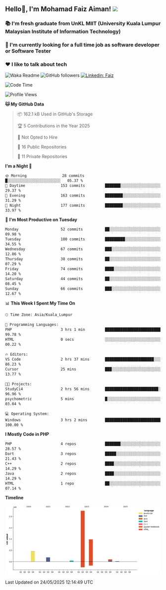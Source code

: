 <h2> Hello👋, I'm Mohamad Faiz Aiman! <img src="https://media.giphy.com/media/12oufCB0MyZ1Go/giphy.gif" width="50"></h2>

### 📚 I'm fresh graduate from UnKL MIIT (University Kuala Lumpur Malaysian Institute of Information Technology)
###  🔭 I'm currently looking for a full time job as software developer or Software Tester
###  ❤️ I like to talk about tech 


![Waka Readme](https://github.com/anmol098/anmol098/workflows/Waka%20Readme/badge.svg)
![GitHub followers](https://img.shields.io/github/followers/faizaiman?label=Follow&style=social)
[![Linkedin: Faiz](https://img.shields.io/badge/-Faiz-blue?style=flat-square&logo=Linkedin&logoColor=white&link=https://www.linkedin.com/in/mohamad-faiz-aiman-623747192/)](https://www.linkedin.com/in/mohamad-faiz-aiman-623747192/)

<!--START_SECTION:waka-->
![Code Time](http://img.shields.io/badge/Code%20Time-316%20hrs%2032%20mins-blue)

![Profile Views](http://img.shields.io/badge/Profile%20Views-0-blue)

**🐱 My GitHub Data** 

> 📦 162.1 kB Used in GitHub's Storage 
 > 
> 🏆 5 Contributions in the Year 2025
 > 
> 🚫 Not Opted to Hire
 > 
> 📜 16 Public Repositories 
 > 
> 🔑 11 Private Repositories 
 > 
**I'm a Night 🦉** 

```text
🌞 Morning                28 commits          █░░░░░░░░░░░░░░░░░░░░░░░░   05.37 % 
🌆 Daytime                153 commits         ███████░░░░░░░░░░░░░░░░░░   29.37 % 
🌃 Evening                163 commits         ████████░░░░░░░░░░░░░░░░░   31.29 % 
🌙 Night                  177 commits         ████████░░░░░░░░░░░░░░░░░   33.97 % 
```
📅 **I'm Most Productive on Tuesday** 

```text
Monday                   52 commits          ██░░░░░░░░░░░░░░░░░░░░░░░   09.98 % 
Tuesday                  180 commits         █████████░░░░░░░░░░░░░░░░   34.55 % 
Wednesday                67 commits          ███░░░░░░░░░░░░░░░░░░░░░░   12.86 % 
Thursday                 38 commits          ██░░░░░░░░░░░░░░░░░░░░░░░   07.29 % 
Friday                   74 commits          ████░░░░░░░░░░░░░░░░░░░░░   14.20 % 
Saturday                 44 commits          ██░░░░░░░░░░░░░░░░░░░░░░░   08.45 % 
Sunday                   66 commits          ███░░░░░░░░░░░░░░░░░░░░░░   12.67 % 
```


📊 **This Week I Spent My Time On** 

```text
🕑︎ Time Zone: Asia/Kuala_Lumpur

💬 Programming Languages: 
PHP                      3 hrs 1 min         █████████████████████████   99.78 % 
HTML                     0 secs              ░░░░░░░░░░░░░░░░░░░░░░░░░   00.22 % 

🔥 Editors: 
VS Code                  2 hrs 37 mins       ██████████████████████░░░   86.23 % 
Cursor                   25 mins             ███░░░░░░░░░░░░░░░░░░░░░░   13.77 % 

🐱‍💻 Projects: 
StudyCi4                 2 hrs 56 mins       ████████████████████████░   96.96 % 
psychometric             5 mins              █░░░░░░░░░░░░░░░░░░░░░░░░   03.04 % 

💻 Operating System: 
Windows                  3 hrs 2 mins        █████████████████████████   100.00 % 
```

**I Mostly Code in PHP** 

```text
PHP                      4 repos             ███████░░░░░░░░░░░░░░░░░░   28.57 % 
Dart                     3 repos             █████░░░░░░░░░░░░░░░░░░░░   21.43 % 
C++                      2 repos             ████░░░░░░░░░░░░░░░░░░░░░   14.29 % 
Java                     2 repos             ████░░░░░░░░░░░░░░░░░░░░░   14.29 % 
HTML                     1 repo              ██░░░░░░░░░░░░░░░░░░░░░░░   07.14 % 
```



**Timeline**

![Lines of Code chart](https://raw.githubusercontent.com/faizaiman/faizaiman/main/assets/bar_graph.png)


 Last Updated on 24/05/2025 12:14:49 UTC
<!--END_SECTION:waka-->
